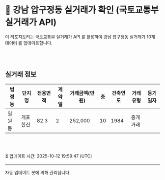 
# 🚩 강남 압구정동 실거래가 확인 (국토교통부 실거래가 API)

이 리포지토리는 국토교통부 실거래가 API 를 활용하여 강남 압구정동 실거래가 10개 데이터 를 업데이트합니다.

<br>
<br>

## 실거래 정보
| 법정동 | 단지명 | 전용면적 | 계약일 | 거래금액(만원) | 층 | 건축연도 | 거래유형 | 등기일자 |
| --- | --- | --- | --- | --- | --- | --- | --- | --- |
| 일원동 | 개포한신 | 82.3 | 2 | 252,000 | 10 | 1984 | 중개거래 |  |

<br>
<br>

⏳ 업데이트 시간: 2025-10-12 19:59:47 (UTC)

---
자동 업데이트 봇에 의해 관리됩니다.
    